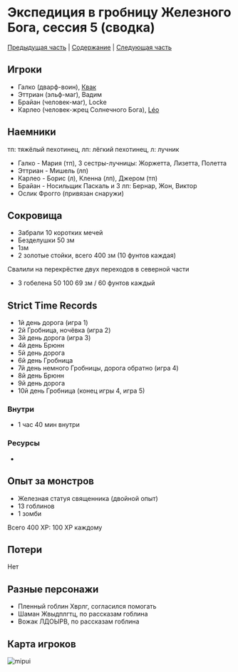 # Экспедиция в гробницу Железного Бога, сессия 5 (сводка)

[Предыдущая часть](./2024-06-30-game-4.md) | [Содержание](./Readme.md) | [Следующая часть](./2024-07-21-game-6.md)

## Игроки

- Галко (дварф-воин), [Квак](https://t.me/troglog)
- Эттриан (эльф-маг), Вадим
- Брайан (человек-маг), Locke
- Карлео (человек-жрец Солнечного Бога), [Léo](https://t.me/fiftyforfifty)

## Наемники

тп: тяжёлый пехотинец, лп: лёгкий пехотинец, л: лучник

- Галко - Мария (тп), 3 сестры-лучницы: Жоржетта, Лизетта, Полетта
- Эттриан - Мишель (лп)
- Карлео - Борис (л), Кленна (лп), Джером (тп)
- Брайан - Носильщик Паскаль и 3 лп: Бернар, Жон, Виктор
- Ослик Фрогго (привязан снаружи)

## Сокровища

- Забрали 10 коротких мечей
- Безделушки 50 зм
- 1зм
- 2 золотые стойки, всего 400 зм (10 фунтов каждая)

Свалили на перекрёстке двух переходов в северной части

- 3 гобелена 50 100 69 зм / 60 фунтов каждый

## Strict Time Records

- 1й день дорога (игра 1)
- 2й Гробница, ночёвка (игра 2)
- 3й день дорога (игра 3)
- 4й день Брюнн
- 5й день дорога
- 6й день Гробница
- 7й день немного Гробницы, дорога обратно (игра 4)
- 8й день Брюнн
- 9й день дорога
- 10й день Гробница (конец игры 4, игра 5)

### Внутри

- 1 час 40 мин внутри

### Ресурсы

-

## Опыт за монстров

- Железная статуя священника (двойной опыт)
- 13 гоблинов
- 1 зомби

Всего 400 XP: 100 XP каждому

## Потери

Нет

## Разные персонажи

- Пленный гоблин Хврлг, согласился помогать
- Шаман Жвыдплгтц, по рассказам гоблина
- Вожак ЛДОЫРВ, по рассказам гоблина

## Карта игроков

![mipui](https://github.com/user-attachments/assets/3c55053c-485c-4991-91ba-9519e578f48d)

